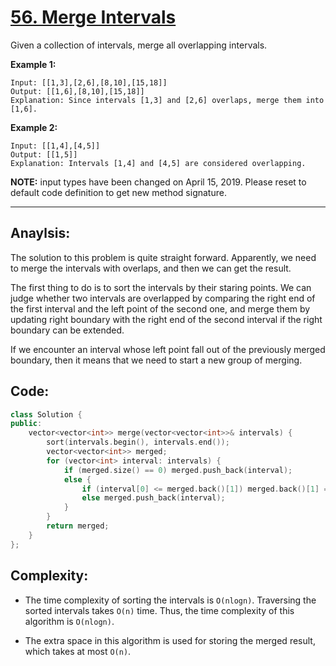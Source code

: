 # [56. Merge Intervals](https://leetcode.com/problems/merge-intervals/)

Given a collection of intervals, merge all overlapping intervals.

**Example 1:**

```
Input: [[1,3],[2,6],[8,10],[15,18]]
Output: [[1,6],[8,10],[15,18]]
Explanation: Since intervals [1,3] and [2,6] overlaps, merge them into [1,6].
```

**Example 2:**

```
Input: [[1,4],[4,5]]
Output: [[1,5]]
Explanation: Intervals [1,4] and [4,5] are considered overlapping.
```

**NOTE:** input types have been changed on April 15, 2019. Please reset to default code definition to get new method signature.

-----

## **Anaylsis:**
The solution to this problem is quite straight forward. Apparently, we need to merge the intervals with overlaps, and then we can get the result.

The first thing to do is to sort the intervals by their staring points. We can judge whether two intervals are overlapped by comparing the right end of the first interval and the left point of the second one, and merge them by updating right boundary with the right end of the second interval if the right boundary can be extended.

If we encounter an interval whose left point fall out of the previously merged boundary, then it means that we need to start a new group of merging.

## **Code:**
```cpp
class Solution {
public:
    vector<vector<int>> merge(vector<vector<int>>& intervals) {
        sort(intervals.begin(), intervals.end());
        vector<vector<int>> merged;
        for (vector<int> interval: intervals) {
            if (merged.size() == 0) merged.push_back(interval);
            else {
                if (interval[0] <= merged.back()[1]) merged.back()[1] = max(interval[1], merged.back()[1]);
                else merged.push_back(interval);
            }
        }        
        return merged;
    }
};
```

## **Complexity:**
- The time complexity of sorting the intervals is `O(nlogn)`. Traversing the sorted intervals takes `O(n)` time. Thus, the time complexity of this algorithm is `O(nlogn)`.

- The extra space in this algorithm is used for storing the merged result, which takes at most `O(n)`.


